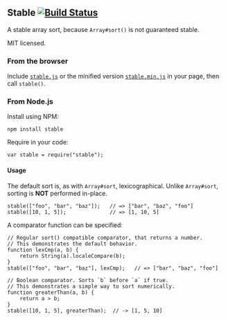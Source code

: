## Stable [![Build Status](https://secure.travis-ci.org/Two-Screen/stable.png)](http://travis-ci.org/Two-Screen/stable)

A stable array sort, because `Array#sort()` is not guaranteed stable.

MIT licensed.

### From the browser

Include [`stable.js`] or the minified version [`stable.min.js`]
in your page, then call `stable()`.

 [`stable.js`]: https://raw.github.com/Two-Screen/stable/master/stable.js
 [`stable.min.js`]: https://raw.github.com/Two-Screen/stable/master/stable.min.js

### From Node.js

Install using NPM:

    npm install stable

Require in your code:

    var stable = require("stable");

#### Usage

The default sort is, as with `Array#sort`, lexicographical.
Unlike `Array#sort`, sorting is **NOT** performed in-place.

    stable(["foo", "bar", "baz"]);   // => ["bar", "baz", "foo"]
    stable([10, 1, 5]);              // => [1, 10, 5]

A comparator function can be specified:

    // Regular sort() compatible comparator, that returns a number.
    // This demonstrates the default behavior.
    function lexCmp(a, b) {
        return String(a).localeCompare(b);
    }
    stable(["foo", "bar", "baz"], lexCmp);   // => ["bar", "baz", "foo"]

    // Boolean comparator. Sorts `b` before `a` if true.
    // This demonstrates a simple way to sort numerically.
    function greaterThan(a, b) {
        return a > b;
    }
    stable([10, 1, 5], greaterThan);  // -> [1, 5, 10]
